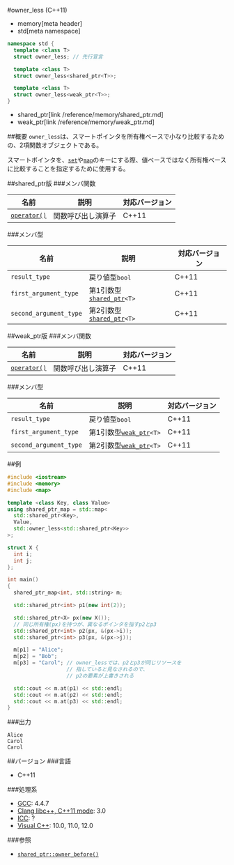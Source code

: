 #owner_less (C++11)
* memory[meta header]
* std[meta namespace]

```cpp
namespace std {
  template <class T>
  struct owner_less; // 先行宣言

  template <class T>
  struct owner_less<shared_ptr<T>>;

  template <class T>
  struct owner_less<weak_ptr<T>>;
}
```
* shared_ptr[link /reference/memory/shared_ptr.md]
* weak_ptr[link /reference/memory/weak_ptr.md]

##概要
`owner_less`は、スマートポインタを所有権ベースで小なり比較するための、2項関数オブジェクトである。

スマートポインタを、[`set`](/reference/set/set.md)や[`map`](/reference/map/map.md)のキーにする際、値ベースではなく所有権ベースに比較することを指定するために使用する。


##shared_ptr版
###メンバ関数

| 名前                                    | 説明               | 対応バージョン |
|-----------------------------------------|--------------------|-------|
| [`operator()`](./owner_less/op_call.md) | 関数呼び出し演算子 | C++11 |


###メンバ型

| 名前 | 説明 | 対応バージョン |
|------------------------|---------------------------------------------------------------|-------|
| `result_type`          | 戻り値型`bool`                                                | C++11 |
| `first_argument_type`  | 第1引数型[`shared_ptr`](/reference/memory/shared_ptr.md)`<T>` | C++11 |
| `second_argument_type` | 第2引数型[`shared_ptr`](/reference/memory/shared_ptr.md)`<T>` | C++11 |


##weak_ptr版
###メンバ関数

| 名前                                    | 説明               | 対応バージョン |
|-----------------------------------------|--------------------|-------|
| [`operator()`](./owner_less/op_call.md) | 関数呼び出し演算子 | C++11 |


###メンバ型

| 名前 | 説明 | 対応バージョン |
|------------------------|-----------------------------------------------------------|-------|
| `result_type`          | 戻り値型`bool`                                            | C++11 |
| `first_argument_type`  | 第1引数型[`weak_ptr`](/reference/memory/weak_ptr.md)`<T>` | C++11 |
| `second_argument_type` | 第2引数型[`weak_ptr`](/reference/memory/weak_ptr.md)`<T>` | C++11 |


##例
```cpp
#include <iostream>
#include <memory>
#include <map>

template <class Key, class Value>
using shared_ptr_map = std::map<
  std::shared_ptr<Key>,
  Value,
  std::owner_less<std::shared_ptr<Key>>
>;

struct X {
  int i;
  int j;
};

int main()
{
  shared_ptr_map<int, std::string> m;

  std::shared_ptr<int> p1(new int(2));

  std::shared_ptr<X> px(new X());
  // 同じ所有権(px)を持つが、異なるポインタを指すp2とp3
  std::shared_ptr<int> p2(px, &(px->i));
  std::shared_ptr<int> p3(px, &(px->j));

  m[p1] = "Alice";
  m[p2] = "Bob";
  m[p3] = "Carol"; // owner_lessでは、p2とp3が同じリソースを
                   // 指していると見なされるので、
                   // p2の要素が上書きされる

  std::cout << m.at(p1) << std::endl;
  std::cout << m.at(p2) << std::endl;
  std::cout << m.at(p3) << std::endl;
}
```

###出力
```
Alice
Carol
Carol
```

##バージョン
###言語
- C++11

###処理系
- [GCC](/implementation.md#gcc): 4.4.7
- [Clang libc++, C++11 mode](/implementation.md#clang): 3.0
- [ICC](/implementation.md#icc): ?
- [Visual C++](/implementation.md#visual_cpp): 10.0, 11.0, 12.0

###参照
- [`shared_ptr::owner_before()`](/reference/memory/shared_ptr/owner_before.md)


